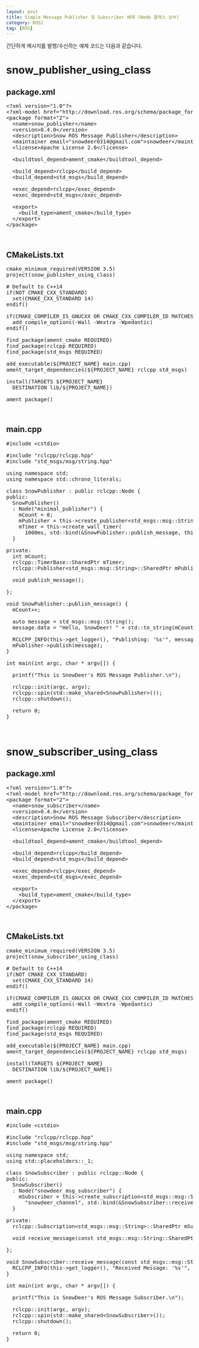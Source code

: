 ```yaml
---
layout: post
title: Simple Message Publisher 및 Subscriber 예제 (Node 클래스 상속)
category: ROS2
tag: [ROS]
---
```


간단하게 메시지를 발행/수신하는 예제 코드는 다음과 같습니다.

# snow_publisher_using_class

## package.xml

<pre class="prettyprint">
&lt;?xml version="1.0"?&gt;
&lt;?xml-model href="http://download.ros.org/schema/package_format2.xsd" schematypens="http://www.w3.org/2001/XMLSchema"?&gt;
&lt;package format="2"&gt;
  &lt;name&gt;snow_publisher&lt;/name&gt;
  &lt;version&gt;0.4.0&lt;/version&gt;
  &lt;description&gt;Snow ROS Message Publisher&lt;/description&gt;
  &lt;maintainer email="snowdeer0314@gmail.com"&gt;snowdeer&lt;/maintainer&gt;
  &lt;license&gt;Apache License 2.0&lt;/license&gt;

  &lt;buildtool_depend&gt;ament_cmake&lt;/buildtool_depend&gt;

  &lt;build_depend&gt;rclcpp&lt;/build_depend&gt;
  &lt;build_depend&gt;std_msgs&lt;/build_depend&gt;

  &lt;exec_depend&gt;rclcpp&lt;/exec_depend&gt;
  &lt;exec_depend&gt;std_msgs&lt;/exec_depend&gt;
  
  &lt;export&gt;
    &lt;build_type&gt;ament_cmake&lt;/build_type&gt;
  &lt;/export&gt;
&lt;/package&gt;
</pre>

<br>

## CMakeLists.txt

<pre class="prettyprint">
cmake_minimum_required(VERSION 3.5)
project(snow_publisher_using_class)

# Default to C++14
if(NOT CMAKE_CXX_STANDARD)
  set(CMAKE_CXX_STANDARD 14)
endif()

if(CMAKE_COMPILER_IS_GNUCXX OR CMAKE_CXX_COMPILER_ID MATCHES "Clang")
  add_compile_options(-Wall -Wextra -Wpedantic)
endif()

find_package(ament_cmake REQUIRED)
find_package(rclcpp REQUIRED)
find_package(std_msgs REQUIRED)

add_executable(${PROJECT_NAME} main.cpp)
ament_target_dependencies(${PROJECT_NAME} rclcpp std_msgs)

install(TARGETS ${PROJECT_NAME}
  DESTINATION lib/${PROJECT_NAME})

ament_package()
</pre>

<br>

## main.cpp

<pre class="prettyprint">
#include &lt;cstdio&gt;

#include "rclcpp/rclcpp.hpp"
#include "std_msgs/msg/string.hpp"

using namespace std;
using namespace std::chrono_literals;

class SnowPublisher : public rclcpp::Node {
public:
  SnowPublisher()
  : Node("minimal_publisher") {
    mCount = 0;
    mPublisher = this->create_publisher&lt;std_msgs::msg::String&gt;("snowdeer_channel");
    mTimer = this->create_wall_timer(
      1000ms, std::bind(&SnowPublisher::publish_message, this));
  }

private:
  int mCount;
  rclcpp::TimerBase::SharedPtr mTimer;
  rclcpp::Publisher&lt;std_msgs::msg::String&gt;::SharedPtr mPublisher;
  
  void publish_message();
 
};

void SnowPublisher::publish_message() {
  mCount++;

  auto message = std_msgs::msg::String();
  message.data = "Hello, SnowDeer! " + std::to_string(mCount);

  RCLCPP_INFO(this->get_logger(), "Publishing: '%s'", message.data.c_str())
  mPublisher->publish(message);
}

int main(int argc, char * argv[]) {
  
  printf("This is SnowDeer's ROS Message Publisher.\n");

  rclcpp::init(argc, argv);
  rclcpp::spin(std::make_shared&lt;SnowPublisher&gt;());
  rclcpp::shutdown();

  return 0;
}
</pre>

<br>

# snow_subscriber_using_class

## package.xml

<pre class="prettyprint">
&lt;?xml version="1.0"?&gt;
&lt;?xml-model href="http://download.ros.org/schema/package_format2.xsd" schematypens="http://www.w3.org/2001/XMLSchema"?&gt;
&lt;package format="2"&gt;
  &lt;name&gt;snow_subscriber&lt;/name&gt;
  &lt;version&gt;0.4.0&lt;/version&gt;
  &lt;description&gt;Snow ROS Message Subscriber&lt;/description&gt;
  &lt;maintainer email="snowdeer0314@gmail.com"&gt;snowdeer&lt;/maintainer&gt;
  &lt;license&gt;Apache License 2.0&lt;/license&gt;

  &lt;buildtool_depend&gt;ament_cmake&lt;/buildtool_depend&gt;

  &lt;build_depend&gt;rclcpp&lt;/build_depend&gt;
  &lt;build_depend&gt;std_msgs&lt;/build_depend&gt;

  &lt;exec_depend&gt;rclcpp&lt;/exec_depend&gt;
  &lt;exec_depend&gt;std_msgs&lt;/exec_depend&gt;
  
  &lt;export&gt;
    &lt;build_type&gt;ament_cmake&lt;/build_type&gt;
  &lt;/export&gt;
&lt;/package&gt;
</pre>

<br>

## CMakeLists.txt

<pre class="prettyprint">
cmake_minimum_required(VERSION 3.5)
project(snow_subscriber_using_class)

# Default to C++14
if(NOT CMAKE_CXX_STANDARD)
  set(CMAKE_CXX_STANDARD 14)
endif()

if(CMAKE_COMPILER_IS_GNUCXX OR CMAKE_CXX_COMPILER_ID MATCHES "Clang")
  add_compile_options(-Wall -Wextra -Wpedantic)
endif()

find_package(ament_cmake REQUIRED)
find_package(rclcpp REQUIRED)
find_package(std_msgs REQUIRED)

add_executable(${PROJECT_NAME} main.cpp)
ament_target_dependencies(${PROJECT_NAME} rclcpp std_msgs)

install(TARGETS ${PROJECT_NAME}
  DESTINATION lib/${PROJECT_NAME})

ament_package()
</pre>

<br>

## main.cpp

<pre class="prettyprint">
#include &lt;cstdio&gt;

#include "rclcpp/rclcpp.hpp"
#include "std_msgs/msg/string.hpp"

using namespace std;
using std::placeholders::_1;

class SnowSubscriber : public rclcpp::Node {
public:
  SnowSubscriber()
  : Node("snowdeer_msg_subscriber") {
    mSubscriber = this->create_subscription&lt;std_msgs::msg::String&gt;(
      "snowdeer_channel", std::bind(&SnowSubscriber::receive_message, this, _1));
  }

private:
  rclcpp::Subscription&lt;std_msgs::msg::String&gt;::SharedPtr mSubscriber;

  void receive_message(const std_msgs::msg::String::SharedPtr msg);
  
};

void SnowSubscriber::receive_message(const std_msgs::msg::String::SharedPtr msg) {
  RCLCPP_INFO(this->get_logger(), "Received Message: '%s'", msg->data.c_str())
}

int main(int argc, char * argv[]) {
  
  printf("This is SnowDeer's ROS Message Subscriber.\n");

  rclcpp::init(argc, argv);
  rclcpp::spin(std::make_shared&lt;SnowSubscriber&gt;());
  rclcpp::shutdown();

  return 0;
}
</pre>